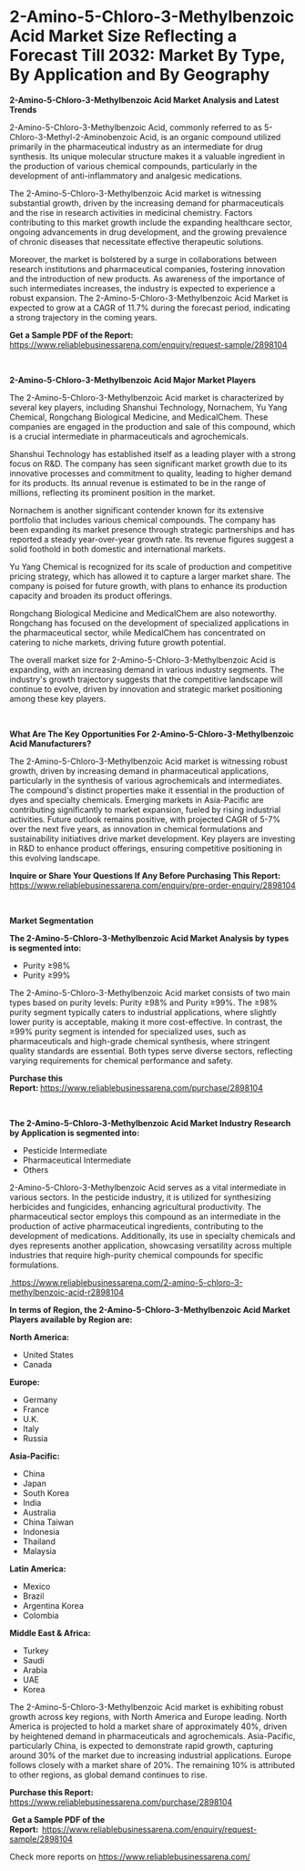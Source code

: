 <p><h1>2-Amino-5-Chloro-3-Methylbenzoic Acid Market Size Reflecting a Forecast Till 2032: Market By Type, By Application and By Geography</h1></p><p><strong>2-Amino-5-Chloro-3-Methylbenzoic Acid Market Analysis and Latest Trends</strong></p>
<p><p>2-Amino-5-Chloro-3-Methylbenzoic Acid, commonly referred to as 5-Chloro-3-Methyl-2-Aminobenzoic Acid, is an organic compound utilized primarily in the pharmaceutical industry as an intermediate for drug synthesis. Its unique molecular structure makes it a valuable ingredient in the production of various chemical compounds, particularly in the development of anti-inflammatory and analgesic medications.</p><p>The 2-Amino-5-Chloro-3-Methylbenzoic Acid market is witnessing substantial growth, driven by the increasing demand for pharmaceuticals and the rise in research activities in medicinal chemistry. Factors contributing to this market growth include the expanding healthcare sector, ongoing advancements in drug development, and the growing prevalence of chronic diseases that necessitate effective therapeutic solutions.</p><p>Moreover, the market is bolstered by a surge in collaborations between research institutions and pharmaceutical companies, fostering innovation and the introduction of new products. As awareness of the importance of such intermediates increases, the industry is expected to experience a robust expansion. The 2-Amino-5-Chloro-3-Methylbenzoic Acid Market is expected to grow at a CAGR of 11.7% during the forecast period, indicating a strong trajectory in the coming years.</p></p>
<p><strong>Get a Sample PDF of the Report:&nbsp;</strong> <a href="https://www.reliablebusinessarena.com/enquiry/request-sample/2898104?utm_campaign=3286&utm_medium=2&utm_source=Github&utm_content=ia&utm_term=15032025&utm_id=2-amino-5-chloro-3-methylbenzoic-acid">https://www.reliablebusinessarena.com/enquiry/request-sample/2898104</a></p>
<p>&nbsp;</p>
<p><strong>2-Amino-5-Chloro-3-Methylbenzoic Acid Major Market Players</strong></p>
<p><p>The 2-Amino-5-Chloro-3-Methylbenzoic Acid market is characterized by several key players, including Shanshui Technology, Nornachem, Yu Yang Chemical, Rongchang Biological Medicine, and MedicalChem. These companies are engaged in the production and sale of this compound, which is a crucial intermediate in pharmaceuticals and agrochemicals.</p><p>Shanshui Technology has established itself as a leading player with a strong focus on R&D. The company has seen significant market growth due to its innovative processes and commitment to quality, leading to higher demand for its products. Its annual revenue is estimated to be in the range of millions, reflecting its prominent position in the market.</p><p>Nornachem is another significant contender known for its extensive portfolio that includes various chemical compounds. The company has been expanding its market presence through strategic partnerships and has reported a steady year-over-year growth rate. Its revenue figures suggest a solid foothold in both domestic and international markets.</p><p>Yu Yang Chemical is recognized for its scale of production and competitive pricing strategy, which has allowed it to capture a larger market share. The company is poised for future growth, with plans to enhance its production capacity and broaden its product offerings.</p><p>Rongchang Biological Medicine and MedicalChem are also noteworthy. Rongchang has focused on the development of specialized applications in the pharmaceutical sector, while MedicalChem has concentrated on catering to niche markets, driving future growth potential.</p><p>The overall market size for 2-Amino-5-Chloro-3-Methylbenzoic Acid is expanding, with an increasing demand in various industry segments. The industry's growth trajectory suggests that the competitive landscape will continue to evolve, driven by innovation and strategic market positioning among these key players.</p></p>
<p>&nbsp;</p>
<p><strong>What Are The Key Opportunities For 2-Amino-5-Chloro-3-Methylbenzoic Acid Manufacturers?</strong></p>
<p><p>The 2-Amino-5-Chloro-3-Methylbenzoic Acid market is witnessing robust growth, driven by increasing demand in pharmaceutical applications, particularly in the synthesis of various agrochemicals and intermediates. The compound's distinct properties make it essential in the production of dyes and specialty chemicals. Emerging markets in Asia-Pacific are contributing significantly to market expansion, fueled by rising industrial activities. Future outlook remains positive, with projected CAGR of 5-7% over the next five years, as innovation in chemical formulations and sustainability initiatives drive market development. Key players are investing in R&D to enhance product offerings, ensuring competitive positioning in this evolving landscape.</p></p>
<p><strong>Inquire or Share Your Questions If Any Before Purchasing This Report:</strong> <a href="https://www.reliablebusinessarena.com/enquiry/pre-order-enquiry/2898104?utm_campaign=3286&utm_medium=2&utm_source=Github&utm_content=ia&utm_term=15032025&utm_id=2-amino-5-chloro-3-methylbenzoic-acid">https://www.reliablebusinessarena.com/enquiry/pre-order-enquiry/2898104</a></p>
<p>&nbsp;</p>
<p><strong>Market Segmentation</strong></p>
<p><strong>The 2-Amino-5-Chloro-3-Methylbenzoic Acid Market Analysis by types is segmented into:</strong></p>
<p><ul><li>Purity ≥98%</li><li>Purity ≥99%</li></ul></p>
<p><p>The 2-Amino-5-Chloro-3-Methylbenzoic Acid market consists of two main types based on purity levels: Purity ≥98% and Purity ≥99%. The ≥98% purity segment typically caters to industrial applications, where slightly lower purity is acceptable, making it more cost-effective. In contrast, the ≥99% purity segment is intended for specialized uses, such as pharmaceuticals and high-grade chemical synthesis, where stringent quality standards are essential. Both types serve diverse sectors, reflecting varying requirements for chemical performance and safety.</p></p>
<p><strong>Purchase this Report:&nbsp;</strong><a href="https://www.reliablebusinessarena.com/purchase/2898104?utm_campaign=3286&utm_medium=2&utm_source=Github&utm_content=ia&utm_term=15032025&utm_id=2-amino-5-chloro-3-methylbenzoic-acid">https://www.reliablebusinessarena.com/purchase/2898104</a></p>
<p>&nbsp;</p>
<p><strong>The 2-Amino-5-Chloro-3-Methylbenzoic Acid Market Industry Research by Application is segmented into:</strong></p>
<p><ul><li>Pesticide Intermediate</li><li>Pharmaceutical Intermediate</li><li>Others</li></ul></p>
<p><p>2-Amino-5-Chloro-3-Methylbenzoic Acid serves as a vital intermediate in various sectors. In the pesticide industry, it is utilized for synthesizing herbicides and fungicides, enhancing agricultural productivity. The pharmaceutical sector employs this compound as an intermediate in the production of active pharmaceutical ingredients, contributing to the development of medications. Additionally, its use in specialty chemicals and dyes represents another application, showcasing versatility across multiple industries that require high-purity chemical compounds for specific formulations.</p></p>
<p><a href="https://www.reliablebusinessarena.com/2-amino-5-chloro-3-methylbenzoic-acid-r2898104?utm_campaign=3286&utm_medium=2&utm_source=Github&utm_content=ia&utm_term=15032025&utm_id=2-amino-5-chloro-3-methylbenzoic-acid">&nbsp;https://www.reliablebusinessarena.com/2-amino-5-chloro-3-methylbenzoic-acid-r2898104</a></p>
<p><strong>In terms of Region, the 2-Amino-5-Chloro-3-Methylbenzoic Acid Market Players available by Region are:</strong></p>
<p>
    <p> <strong> North America: </strong>
        <ul>
            <li>United States</li>
            <li>Canada</li>
        </ul>
        </p> 
    <p> <strong> Europe: </strong>
        <ul>
            <li>Germany</li>
            <li>France</li>
            <li>U.K.</li>
            <li>Italy</li>
            <li>Russia</li>
        </ul>
        </p> 
    <p> <strong> Asia-Pacific: </strong>
        <ul>
            <li>China</li>
            <li>Japan</li>
            <li>South Korea</li>
            <li>India</li>
            <li>Australia</li>
            <li>China Taiwan</li>
            <li>Indonesia</li>
            <li>Thailand</li>
            <li>Malaysia</li>
        </ul>
        </p> 
    <p> <strong> Latin America: </strong>
        <ul>
            <li>Mexico</li>
            <li>Brazil</li>
            <li>Argentina Korea</li>
            <li>Colombia</li>
        </ul>
        </p> 
    <p> <strong> Middle East & Africa: </strong>
        <ul>
            <li>Turkey</li>
            <li>Saudi</li>
            <li>Arabia</li>
            <li>UAE</li>
            <li>Korea</li>
        </ul>
    </p>
    </p>
<p><p>The 2-Amino-5-Chloro-3-Methylbenzoic Acid market is exhibiting robust growth across key regions, with North America and Europe leading. North America is projected to hold a market share of approximately 40%, driven by heightened demand in pharmaceuticals and agrochemicals. Asia-Pacific, particularly China, is expected to demonstrate rapid growth, capturing around 30% of the market due to increasing industrial applications. Europe follows closely with a market share of 20%. The remaining 10% is attributed to other regions, as global demand continues to rise.</p></p>
<p><strong>Purchase this Report: </strong><a href="https://www.reliablebusinessarena.com/purchase/2898104?utm_campaign=3286&utm_medium=2&utm_source=Github&utm_content=ia&utm_term=15032025&utm_id=2-amino-5-chloro-3-methylbenzoic-acid">https://www.reliablebusinessarena.com/purchase/2898104</a></p>
<p>&nbsp;<strong>Get a Sample PDF of the Report:&nbsp;&nbsp;</strong><a href="https://www.reliablebusinessarena.com/enquiry/request-sample/2898104?utm_campaign=3286&utm_medium=2&utm_source=Github&utm_content=ia&utm_term=15032025&utm_id=2-amino-5-chloro-3-methylbenzoic-acid">https://www.reliablebusinessarena.com/enquiry/request-sample/2898104</a></p>
<p><strong></strong></p>
<p>Check more reports on <a href="https://www.reliablebusinessarena.com/?utm_campaign=3286&utm_medium=2&utm_source=Github&utm_content=ia&utm_term=15032025&utm_id=2-amino-5-chloro-3-methylbenzoic-acid">https://www.reliablebusinessarena.com/</a></p>